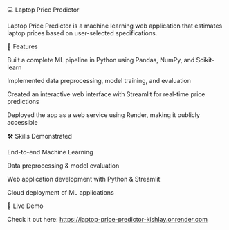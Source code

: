💻 Laptop Price Predictor

Laptop Price Predictor is a machine learning web application that estimates laptop prices based on user-selected specifications.

🚀 Features

Built a complete ML pipeline in Python using Pandas, NumPy, and Scikit-learn

Implemented data preprocessing, model training, and evaluation

Created an interactive web interface with Streamlit for real-time price predictions

Deployed the app as a web service using Render, making it publicly accessible

🛠 Skills Demonstrated

End-to-end Machine Learning

Data preprocessing & model evaluation

Web application development with Python & Streamlit

Cloud deployment of ML applications

🔗 Live Demo

Check it out here: https://laptop-price-predictor-kishlay.onrender.com
